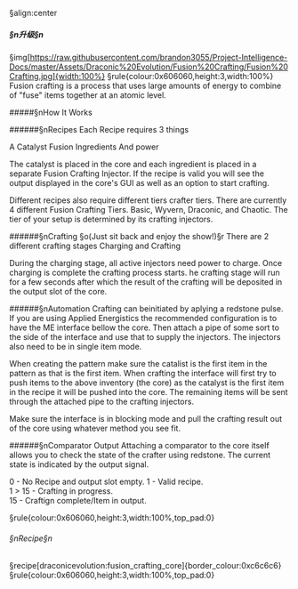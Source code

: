 §align:center
##### §n升级§n

§img[https://raw.githubusercontent.com/brandon3055/Project-Intelligence-Docs/master/Assets/Draconic%20Evolution/Fusion%20Crafting/Fusion%20Crafting.jpg]{width:100%}
§rule{colour:0x606060,height:3,width:100%}
Fusion crafting is a process that uses large amounts of energy to combine of "fuse" items together at an atomic level.

#####§nHow It Works

######§nRecipes
Each Recipe requires 3 things

A Catalyst
Fusion Ingredients
And power

The catalyst is placed in the core and each ingredient is placed in a separate Fusion Crafting Injector. If the recipe is valid you will see the output displayed in the core's GUI as well as an option to start crafting.

Different recipes also require different tiers crafter tiers. There are currently 4 different Fusion Crafting Tiers. Basic, Wyvern, Draconic, and Chaotic.
The tier of your setup is determined by its crafting injectors.

######§nCrafting
§o(Just sit back and enjoy the show!)§r
There are 2 different crafting stages Charging and Crafting

During the charging stage, all active injectors need power to charge. Once charging is complete the crafting process starts.
he crafting stage will run for a few seconds after which the result of the crafting will be deposited in the output slot of the core.

######§nAutomation
Crafting can beinitiated by aplying a redstone pulse.
If you are using Applied Energistics the recommended configuration is to have the ME interface bellow the core. Then attach a pipe of some sort to the side of the interface and use that to supply the injectors. The injectors also need to be in single item mode.

When creating the pattern make sure the catalist is the first item in the pattern as that is the first item. When crafting the interface will first try to push items to the above inventory (the core) as the catalyst is the first item in the recipe it will be pushed into the core. The remaining items will be sent through the attached pipe to the crafting injectors.

Make sure the interface is in blocking mode and pull the crafting result out of the core using whatever method you see fit.

######§nComparator Output
Attaching a comparator to the core itself allows you to check the state of the crafter using redstone. The current state is indicated by the output signal.

0 - No Recipe and output slot empty.
1 - Valid recipe.                          
1 > 15 - Crafting in progress.        
15 - Craftign complete/Item in output.


§rule{colour:0x606060,height:3,width:100%,top_pad:0}
###### §nRecipe§n
§recipe[draconicevolution:fusion_crafting_core]{border_colour:0xc6c6c6}
§rule{colour:0x606060,height:3,width:100%,top_pad:0}